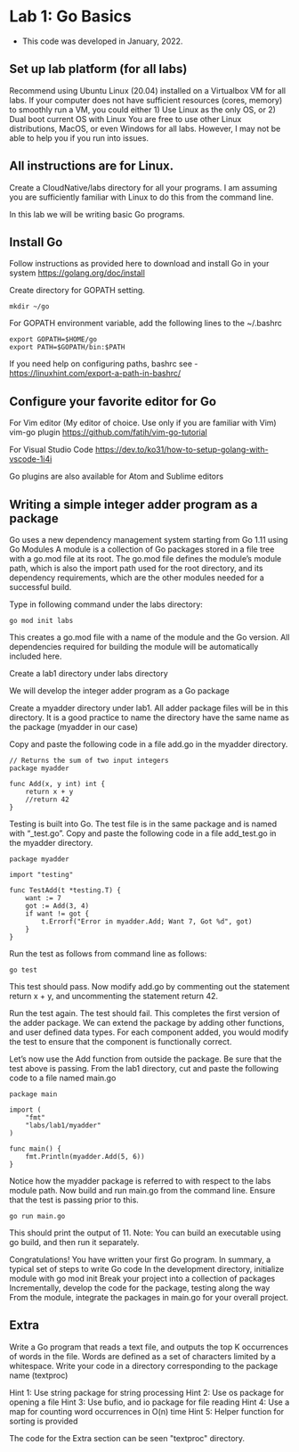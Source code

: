 # Lab 1: Go Basics

- This code was developed in January, 2022.

## Set up lab platform (for all labs)
Recommend using Ubuntu Linux (20.04) installed on a Virtualbox VM for all labs.
If your computer does not have sufficient resources (cores, memory) to smoothly run a VM, you could either 1) Use Linux as the only OS, or 2) Dual boot current OS with Linux
You are free to use other Linux distributions, MacOS, or even Windows for all labs. However, I may not be able to help you if you run into issues. 

## All instructions are for Linux.
Create  a CloudNative/labs directory for all your programs. I am assuming you are sufficiently familiar with Linux to do this from the command line.

In this lab we will be writing basic Go programs.

## Install Go
Follow instructions as provided here to download and install Go in your system
https://golang.org/doc/install

Create directory for GOPATH setting.
```
mkdir ~/go
```
For GOPATH environment variable, add the following lines to the ~/.bashrc
```
export GOPATH=$HOME/go
export PATH=$GOPATH/bin:$PATH 
```
If you need help on configuring paths, bashrc see -
https://linuxhint.com/export-a-path-in-bashrc/


## Configure your favorite editor for Go

For Vim editor (My editor of choice. Use only if you are familiar with Vim)
vim-go plugin
https://github.com/fatih/vim-go-tutorial

For Visual Studio Code 
https://dev.to/ko31/how-to-setup-golang-with-vscode-1i4i

Go plugins are also available for Atom and Sublime editors

## Writing a simple integer adder program as a package


Go uses a new dependency management system starting from Go 1.11 using Go Modules
A module is a collection of Go packages stored in a file tree with a go.mod file at its root. The go.mod file defines the module’s module path, which is also the import path used for the root directory, and its dependency requirements, which are the other modules needed for a successful build.


Type in following command under the labs directory:
```
go mod init labs
```

This creates a go.mod file with a name of the module and the Go version. All dependencies required for building the module will be automatically included here.

Create a lab1 directory under labs directory

We will develop the integer adder program as a Go package

Create a myadder directory under lab1. All adder package files will be in this directory. It is a good practice to name the directory have the same name as the package (myadder in our case)

Copy and paste the following code in a file add.go in the myadder directory.

```
// Returns the sum of two input integers
package myadder

func Add(x, y int) int {
    return x + y 
    //return 42
}
```

Testing is built into Go. The test file is in the same package and is named with “<filename>_test.go”. 
Copy and paste the following code in a file add_test.go in the myadder directory.
```
package myadder

import "testing"

func TestAdd(t *testing.T) {
    want := 7
    got := Add(3, 4)
    if want != got {
        t.Errorf("Error in myadder.Add; Want 7, Got %d", got)
    }   
}
```
Run the test as follows from command line as follows:
```
go test
```
This test should pass. 
Now modify add.go by commenting out the statement return x + y, and uncommenting the statement return 42.

Run the test again. The test should fail.
This completes the first version of the adder package. We can extend the package by adding other functions, and user defined data types. For each component added, you would modify the test to ensure that the component is functionally correct. 

Let’s now use the Add function from outside the package. Be sure that the test above is passing.
From the lab1 directory, cut and paste the following code to a file named main.go

```
package main

import (
    "fmt"
    "labs/lab1/myadder"
)

func main() {
    fmt.Println(myadder.Add(5, 6)) 
}
```

Notice how the myadder package is referred to with respect to the labs module path.
Now build and run main.go from the command line. Ensure that the test is passing prior to this.
```
go run main.go
```
This should print the output of 11.
Note: You can build an executable using go build, and then run it separately.

Congratulations! You have written your first Go program.
In summary, a typical set of steps to write Go code
In the development directory, initialize module with go mod init
Break your project into a collection of packages
Incrementally, develop the code for the package, testing along the way
From the module, integrate the packages in main.go for your overall project.


## Extra
Write a Go program that reads a text file, and outputs the top K occurrences of words in the file. Words are defined as a set of characters limited by a whitespace.
Write your code in a directory corresponding to the package name (textproc)

Hint 1: Use string package for string processing
Hint 2: Use os package for opening a file
Hint 3: Use bufio, and io package for file reading
Hint 4: Use a map for counting word occurrences in O(n) time
Hint 5: Helper function for sorting is provided


The code for the Extra section can be seen "textproc" directory.
